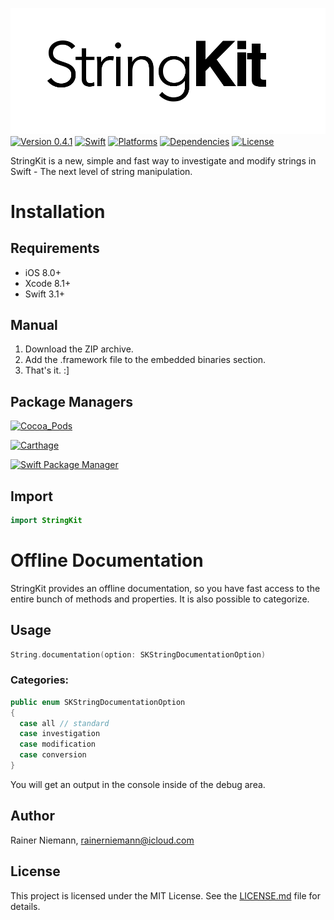 ![StringKit Logo](Graphics/Logo.png)
[![Version 0.4.1](https://img.shields.io/badge/Version_0.4.1-unstable-orange.svg?style=flat)](#StringKit)
[![Swift](https://img.shields.io/badge/Swift-3.1-brightgreen.svg?style=flat)](https://swift.org)
[![Platforms](https://img.shields.io/badge/Platforms-iOS-brightgreen.svg?style=flat)](https://developer.apple.com)
[![Dependencies](https://img.shields.io/badge/Dependencies-0-brightgreen.svg?style=flat)](#StringKit)
[![License](https://img.shields.io/badge/License-MIT-brightgreen.svg?style=flat)](/LICENSE.md)

StringKit is a new, simple and fast way to investigate and modify strings in Swift - The next level of string manipulation.

# Installation
## Requirements
+ iOS 8.0+
+ Xcode 8.1+
+ Swift 3.1+

## Manual
1. Download the ZIP archive.
2. Add the .framework file to the embedded binaries section.
3. That's it. :]

## Package Managers
[![Cocoa_Pods](https://img.shields.io/badge/Cocoa_Pods-currently_not_supported-red.svg?style=flat)](#installation)

[![Carthage](https://img.shields.io/badge/Carthage-currently_not_supported-red.svg?style=flat)](#installation)

[![Swift Package Manager](https://img.shields.io/badge/Swift_Package_Manager-currently_not_supported-red.svg?style=flat)](#installation)

## Import
```swift
import StringKit
```

# Offline Documentation
StringKit provides an offline documentation, so you have fast access to the entire bunch of methods and properties. It is also possible to categorize.

## Usage
```swift
String.documentation(option: SKStringDocumentationOption)
```

### Categories:
```swift
public enum SKStringDocumentationOption
{
  case all // standard
  case investigation
  case modification
  case conversion
}
```

You will get an output in the console inside of the debug area.

## Author
Rainer Niemann, rainerniemann@icloud.com

## License
This project is licensed under the MIT License. See the [LICENSE.md](/LICENSE.md) file for details.

